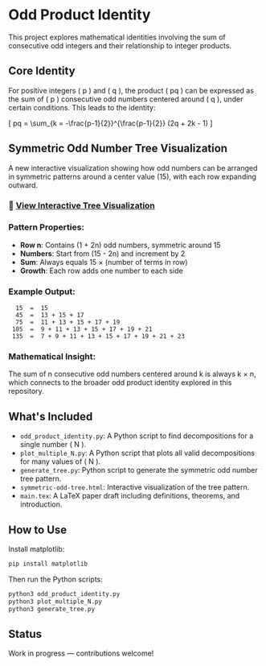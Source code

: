 # Odd Product Identity

This project explores mathematical identities involving the sum of consecutive odd integers and their relationship to integer products.

## Core Identity

For positive integers \( p \) and \( q \), the product \( pq \) can be expressed as the sum of \( p \) consecutive odd numbers centered around \( q \), under certain conditions. This leads to the identity:

\[
pq = \sum_{k = -\frac{p-1}{2}}^{\frac{p-1}{2}} (2q + 2k - 1)
\]

## Symmetric Odd Number Tree Visualization

A new interactive visualization showing how odd numbers can be arranged in symmetric patterns around a center value (15), with each row expanding outward.

### 🌳 [View Interactive Tree Visualization](https://omaregeh.github.io/odd-product-identity/symmetric-odd-tree.html)

### Pattern Properties:
- **Row n**: Contains (1 + 2n) odd numbers, symmetric around 15
- **Numbers**: Start from (15 - 2n) and increment by 2  
- **Sum**: Always equals 15 × (number of terms in row)
- **Growth**: Each row adds one number to each side

### Example Output:
```
  15  =  15
  45  =  13 + 15 + 17
  75  =  11 + 13 + 15 + 17 + 19
 105  =  9 + 11 + 13 + 15 + 17 + 19 + 21
 135  =  7 + 9 + 11 + 13 + 15 + 17 + 19 + 21 + 23
```

### Mathematical Insight:
The sum of n consecutive odd numbers centered around k is always k × n, which connects to the broader odd product identity explored in this repository.

## What's Included

- `odd_product_identity.py`: A Python script to find decompositions for a single number \( N \).
- `plot_multiple_N.py`: A Python script that plots all valid decompositions for many values of \( N \).
- `generate_tree.py`: Python script to generate the symmetric odd number tree pattern.
- `symmetric-odd-tree.html`: Interactive visualization of the tree pattern.
- `main.tex`: A LaTeX paper draft including definitions, theorems, and introduction.

## How to Use

Install matplotlib:
```bash
pip install matplotlib
```

Then run the Python scripts:
```bash
python3 odd_product_identity.py
python3 plot_multiple_N.py
python3 generate_tree.py
```

## Status

Work in progress — contributions welcome!
